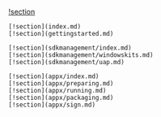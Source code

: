 [!section](../index.md)

```Package details
[!section](index.md)
[!section](gettingstarted.md)
```

```SDK management
[!section](sdkmanagement/index.md)
[!section](sdkmanagement/windowskits.md)
[!section](sdkmanagement/uap.md)
```

```Appx handling
[!section](appx/index.md)
[!section](appx/preparing.md)
[!section](appx/running.md)
[!section](appx/packaging.md)
[!section](appx/sign.md)
```